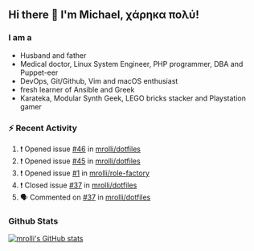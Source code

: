 ## Hi there 👋 I'm Michael, χάρηκα πολύ!

<!--
**mrolli/mrolli** is a ✨ _special_ ✨ repository because its `README.md` (this file) appears on your GitHub profile.

Here are some ideas to get you started:

- 🔭 I’m currently working on ...
- 🌱 I’m currently learning ...
- 👯 I’m looking to collaborate on ...
- 🤔 I’m looking for help with ...
- 💬 Ask me about ...
- 📫 How to reach me: ...
- 😄 Pronouns: ...
- ⚡ Fun fact: ...
-->

### I am a
- Husband and father
- Medical doctor, Linux System Engineer, PHP programmer, DBA and Puppet-eer
- DevOps, Git/Github, Vim and macOS enthusiast
- fresh learner of Ansible and Greek
- Karateka, Modular Synth Geek, LEGO bricks stacker and Playstation gamer 

### :zap: Recent Activity

<!--START_SECTION:activity-->
1. ❗️ Opened issue [#46](https://github.com/mrolli/dotfiles/issues/46) in [mrolli/dotfiles](https://github.com/mrolli/dotfiles)
2. ❗️ Opened issue [#45](https://github.com/mrolli/dotfiles/issues/45) in [mrolli/dotfiles](https://github.com/mrolli/dotfiles)
3. ❗️ Opened issue [#1](https://github.com/mrolli/role-factory/issues/1) in [mrolli/role-factory](https://github.com/mrolli/role-factory)
4. ❗️ Closed issue [#37](https://github.com/mrolli/dotfiles/issues/37) in [mrolli/dotfiles](https://github.com/mrolli/dotfiles)
5. 🗣 Commented on [#37](https://github.com/mrolli/dotfiles/issues/37) in [mrolli/dotfiles](https://github.com/mrolli/dotfiles)
<!--END_SECTION:activity-->

### Github Stats
[![mrolli's GitHub stats](https://github-readme-stats.vercel.app/api?username=mrolli&count_private=true&show_icons=true&theme=transparent)](https://github.com/anuraghazra/github-readme-stats)  
<!-- [![mrolli's Top Langs](https://github-readme-stats.vercel.app/api/top-langs/?username=mrolli&count_private=true&theme=onedark&hide=c%2B%2B,c,html,cmake,makefile&layout=compact)](https://github.com/anuraghazra/github-readme-stats) -->
